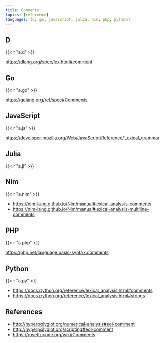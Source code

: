 ```yaml
---
title: Comments
topics: [reference]
languages: [d, go, javascript, julia, nim, php, python]
---
```


## D

{{< r "a.d" >}}

<https://dlang.org/spec/lex.html#comment>

## Go

{{< r "a.go" >}}

<https://golang.org/ref/spec#Comments>

## JavaScript

{{< r "a.js" >}}

<https://developer.mozilla.org/Web/JavaScript/Reference/Lexical_grammar>

## Julia

{{< r "a.jl" >}}

## Nim

{{< r "a.nim" >}}

- <https://nim-lang.github.io/Nim/manual#lexical-analysis-comments>
- <https://nim-lang.github.io/Nim/manual#lexical-analysis-multiline-comments>

## PHP

{{< r "a.php" >}}

<https://php.net/language.basic-syntax.comments>

## Python

{{< r "a.py" >}}

- <https://docs.python.org/reference/lexical_analysis.html#comments>
- <https://docs.python.org/reference/lexical_analysis.html#strings>

## References

- <http://hyperpolyglot.org/numerical-analysis#eol-comment>
- <http://hyperpolyglot.org/scripting#eol-comment>
- <https://rosettacode.org/wiki/Comments>
